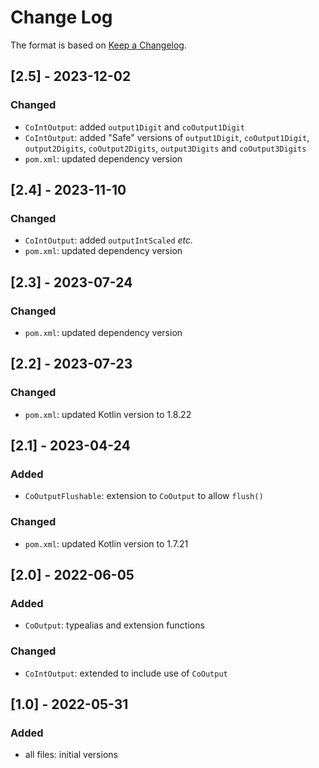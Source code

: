 # Change Log

The format is based on [Keep a Changelog](http://keepachangelog.com/).

## [2.5] - 2023-12-02
### Changed
- `CoIntOutput`: added `output1Digit` and `coOutput1Digit`
- `CoIntOutput`: added "Safe" versions of `output1Digit`, `coOutput1Digit`, `output2Digits`, `coOutput2Digits`,
  `output3Digits` and `coOutput3Digits`
- `pom.xml`: updated dependency version

## [2.4] - 2023-11-10
### Changed
- `CoIntOutput`: added `outputIntScaled` _etc._
- `pom.xml`: updated dependency version

## [2.3] - 2023-07-24
### Changed
- `pom.xml`: updated dependency version

## [2.2] - 2023-07-23
### Changed
- `pom.xml`: updated Kotlin version to 1.8.22

## [2.1] - 2023-04-24
### Added
- `CoOutputFlushable`: extension to `CoOutput` to allow `flush()`
### Changed
- `pom.xml`: updated Kotlin version to 1.7.21

## [2.0] - 2022-06-05
### Added
- `CoOutput`: typealias and extension functions
### Changed
- `CoIntOutput`: extended to include use of `CoOutput`

## [1.0] - 2022-05-31
### Added
- all files: initial versions
